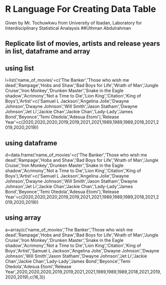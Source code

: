 # R Language For Creating Data Table
Given by Mr. Tochuwkwu from University of Ibadan, Laboratory for Interdisciplinary Statistical Analaysis
##Uthman Abdulrahman
## Replicate list of movies, artists and release years in list, dataframe and array


## using list
l=list('name_of_movies'=c('The Banker','Those who wish me dead','Rampage','Hobs and Shaw','Bad Boys for Life','Wrath of Man','Jungle Cruise','Iron Monkey','Drunken Master','Snake in the Eagle shadow','Acrimony','Not a Time to Die','Lion King','Citation','King of Boys'),'Artist'=c('Samuel L Jackson','Angelina Jolie','Dwayne Johnson','Dwayne Johnson','Will Smith','Jason Statham','Dwayne Johnson','Jet Li','Jackie Chan','Jackie Chan','Lady-Lady','James Bond','Beyonce','Temi Otedola','Adesua Etomi'),'Release Year'=c(2020,2020,2020,2019,2019,2021,2021,1989,1989,1989,2018,2021,2019,2020,2019))
## using dataframe
d=data.frame('name_of_movies'=c('The Banker','Those who wish me dead','Rampage','Hobs and Shaw','Bad Boys for Life','Wrath of Man','Jungle Cruise','Iron Monkey','Drunken Master','Snake in the Eagle shadow','Acrimony','Not a Time to Die','Lion King','Citation','King of Boys'),'Artist'=c('Samuel L Jackson','Angelina Jolie','Dwayne Johnson','Dwayne Johnson','Will Smith','Jason Statham','Dwayne Johnson','Jet Li','Jackie Chan','Jackie Chan','Lady-Lady','James Bond','Beyonce','Temi Otedola','Adesua Etomi'),'Release Year'=c(2020,2020,2020,2019,2019,2021,2021,1989,1989,1989,2018,2021,2019,2020,2019))
## using array
a=array(c('name_of_movies','The Banker','Those who wish me dead','Rampage','Hobs and Shaw','Bad Boys for Life','Wrath of Man','Jungle Cruise','Iron Monkey','Drunken Master','Snake in the Eagle shadow','Acrimony','Not a Time to Die','Lion King','Citation','King of Boys','Artist','Samuel L Jackson','Angelina Jolie','Dwayne Johnson','Dwayne Johnson','Will Smith','Jason Statham','Dwayne Johnson','Jet Li','Jackie Chan','Jackie Chan','Lady-Lady','James Bond','Beyonce','Temi Otedola','Adesua Etomi','Release Year',2020,2020,2020,2019,2019,2021,2021,1989,1989,1989,2018,2021,2019,2020,2019),c(16,3))
